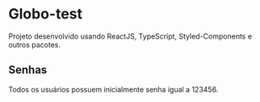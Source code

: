 # Globo-test

Projeto desenvolvido usando ReactJS, TypeScript, Styled-Components e outros pacotes.

## Senhas
Todos os usuários possuem inicialmente senha igual a 123456.
